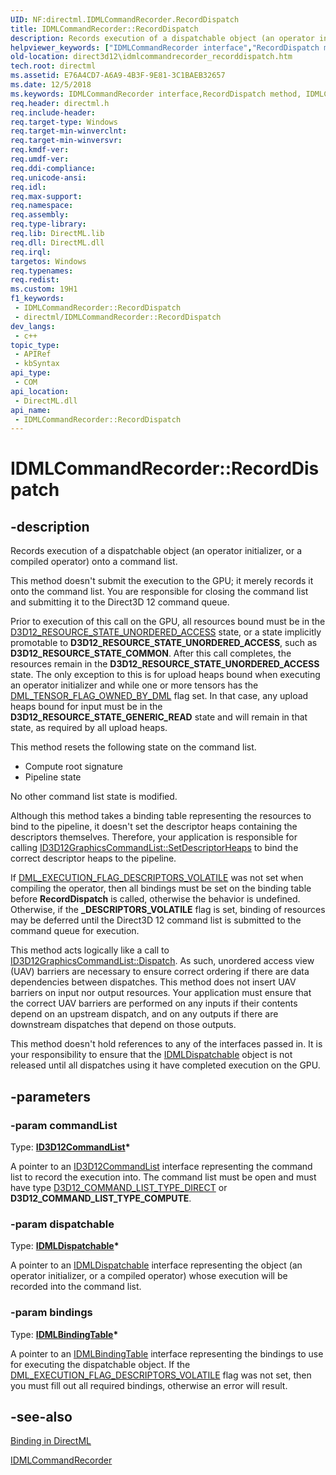 ```yaml
---
UID: NF:directml.IDMLCommandRecorder.RecordDispatch
title: IDMLCommandRecorder::RecordDispatch
description: Records execution of a dispatchable object (an operator initializer, or a compiled operator) onto a command list.
helpviewer_keywords: ["IDMLCommandRecorder interface","RecordDispatch method","IDMLCommandRecorder.RecordDispatch","IDMLCommandRecorder::RecordDispatch","RecordDispatch","RecordDispatch method","RecordDispatch method","IDMLCommandRecorder interface","direct3d12.idmlcommandrecorder_recorddispatch","directml/IDMLCommandRecorder::RecordDispatch"]
old-location: direct3d12\idmlcommandrecorder_recorddispatch.htm
tech.root: directml
ms.assetid: E76A4CD7-A6A9-4B3F-9E81-3C1BAEB32657
ms.date: 12/5/2018
ms.keywords: IDMLCommandRecorder interface,RecordDispatch method, IDMLCommandRecorder.RecordDispatch, IDMLCommandRecorder::RecordDispatch, RecordDispatch, RecordDispatch method, RecordDispatch method,IDMLCommandRecorder interface, direct3d12.idmlcommandrecorder_recorddispatch, directml/IDMLCommandRecorder::RecordDispatch
req.header: directml.h
req.include-header: 
req.target-type: Windows
req.target-min-winverclnt: 
req.target-min-winversvr: 
req.kmdf-ver: 
req.umdf-ver: 
req.ddi-compliance: 
req.unicode-ansi: 
req.idl: 
req.max-support: 
req.namespace: 
req.assembly: 
req.type-library: 
req.lib: DirectML.lib
req.dll: DirectML.dll
req.irql: 
targetos: Windows
req.typenames: 
req.redist: 
ms.custom: 19H1
f1_keywords:
 - IDMLCommandRecorder::RecordDispatch
 - directml/IDMLCommandRecorder::RecordDispatch
dev_langs:
 - c++
topic_type:
 - APIRef
 - kbSyntax
api_type:
 - COM
api_location:
 - DirectML.dll
api_name:
 - IDMLCommandRecorder::RecordDispatch
---
```


# IDMLCommandRecorder::RecordDispatch


## -description

Records execution of a dispatchable object (an operator initializer, or a compiled operator) onto a command
       list.

This method doesn't submit the execution to the GPU; it merely records it onto the command list. You are responsible for closing the command list and submitting it to the Direct3D 12 command queue.

Prior to execution of this call on the GPU, all resources bound must be in the <a href="/windows/win32/api/d3d12/ne-d3d12-d3d12_resource_states">D3D12_RESOURCE_STATE_UNORDERED_ACCESS</a> state, or a
        state implicitly promotable to <b>D3D12_RESOURCE_STATE_UNORDERED_ACCESS</b>, such as <b>D3D12_RESOURCE_STATE_COMMON</b>. After this call completes, the resources
        remain in the <b>D3D12_RESOURCE_STATE_UNORDERED_ACCESS</b> state. The only exception to this is for upload heaps bound when executing an
        operator initializer and while one or more tensors has the [DML_TENSOR_FLAG_OWNED_BY_DML](/windows/win32/api/directml/ne-directml-dml_tensor_flags) flag set. In that case, any
        upload heaps bound for input must be in the <b>D3D12_RESOURCE_STATE_GENERIC_READ</b> state and will remain in that state, as required by
        all upload heaps.

This method resets the following state on the command list.
<ul>
<li>Compute root signature</li>
<li>Pipeline state</li>
</ul>No other command list state is modified.

Although this method takes a binding table representing the resources to bind to the pipeline, it doesn't
        set the descriptor heaps containing the descriptors themselves. Therefore, your application is responsible for
        calling <a href="/windows/win32/api/d3d12/nf-d3d12-id3d12graphicscommandlist-setdescriptorheaps">ID3D12GraphicsCommandList::SetDescriptorHeaps</a> to bind the correct descriptor heaps to the pipeline.

If [DML_EXECUTION_FLAG_DESCRIPTORS_VOLATILE](/windows/win32/api/directml/ne-directml-dml_execution_flags) was not set when compiling the operator, then all bindings must
        be set on the binding table before <b>RecordDispatch</b> is called, otherwise the behavior is undefined. Otherwise,
        if the <b>_DESCRIPTORS_VOLATILE</b> flag is set, binding of resources may be deferred until the Direct3D 12 command list is
        submitted to the command queue for execution.

This method acts logically like a call to <a href="/windows/win32/api/d3d12/nf-d3d12-id3d12graphicscommandlist-dispatch">ID3D12GraphicsCommandList::Dispatch</a>. As such, unordered access view (UAV) barriers are
        necessary to ensure correct ordering if there are data dependencies between dispatches. This method does not
        insert UAV barriers on input nor output resources. Your application must ensure that the correct UAV barriers
        are performed on any inputs if their contents depend on an upstream dispatch, and on any outputs if there are
        downstream dispatches that depend on those outputs.

This method doesn't hold references to any of the interfaces passed in. It is your responsibility to
        ensure that the [IDMLDispatchable](/windows/win32/api/directml/nn-directml-idmldispatchable) object is not released until all dispatches using it have completed execution
        on the GPU.

## -parameters

### -param commandList

Type: <b><a href="/windows/win32/api/d3d12/nn-d3d12-id3d12commandlist">ID3D12CommandList</a>*</b>

A pointer to an <a href="/windows/win32/api/d3d12/nn-d3d12-id3d12commandlist">ID3D12CommandList</a> interface representing the command list to record the execution into. The command list must be open and must have type
          <a href="/windows/win32/api/d3d12/ne-d3d12-d3d12_command_list_type">D3D12_COMMAND_LIST_TYPE_DIRECT</a> or <b>D3D12_COMMAND_LIST_TYPE_COMPUTE</b>.

### -param dispatchable

Type: <b>[IDMLDispatchable](/windows/win32/api/directml/nn-directml-idmldispatchable)*</b>

A pointer to an [IDMLDispatchable](/windows/win32/api/directml/nn-directml-idmldispatchable) interface representing the object (an operator initializer, or a compiled operator) whose execution will be recorded into the command list.

### -param bindings

Type: <b>[IDMLBindingTable](/windows/win32/api/directml/nn-directml-idmlbindingtable)*</b>

A pointer to an [IDMLBindingTable](/windows/win32/api/directml/nn-directml-idmlbindingtable) interface representing the bindings to use for executing the dispatchable object. If the [DML_EXECUTION_FLAG_DESCRIPTORS_VOLATILE](/windows/win32/api/directml/ne-directml-dml_execution_flags)
          flag was not set, then you must fill out all required bindings, otherwise an error will result.

## -see-also

<a href="/windows/desktop/direct3d12/dml-binding">Binding in DirectML</a>



[IDMLCommandRecorder](/windows/win32/api/directml/nn-directml-idmlcommandrecorder)

